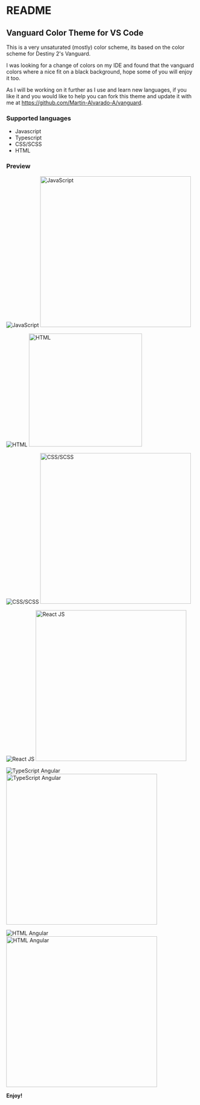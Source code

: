 # README
## Vanguard Color Theme for VS Code
This is a very unsaturated (mostly) color scheme, its based on the color scheme for Destiny 2's Vanguard.

I was looking for a change of colors on my IDE and found that the vanguard colors where a nice fit on a black background, hope some of you will enjoy it too.

As I will be working on it further as I use and learn new languages, if you like it and you would like to help you can fork this theme and update it with me at https://github.com/Martin-Alvarado-A/vanguard.


### Supported languages
* Javascript
* Typescript
* CSS/SCSS
* HTML

### Preview


![JavaScript](./images/JS.PNG)
<img src="https://github.com/Martin-Alvarado-A/vanguard/blob/main/images/JS.PNG?raw=true" alt="JavaScript" width="400">

![HTML](./images/HTML.PNG)
<img src="https://github.com/Martin-Alvarado-A/vanguard/blob/main/images/HTML.PNG?raw=true" alt="HTML" width="300">

![CSS/SCSS](./images/CSS.PNG)
<img src="https://github.com/Martin-Alvarado-A/vanguard/blob/main/images/CSS.PNG?raw=true" alt="CSS/SCSS" width="400">

![React JS](./images/React.PNG)
<img src="https://github.com/Martin-Alvarado-A/vanguard/blob/main/images/React.PNG?raw=true" alt="React JS" width="400">

![TypeScript Angular](./images/TS-Angular.PNG)
<img src="https://github.com/Martin-Alvarado-A/vanguard/blob/main/images/TS-Angular.PNG?raw=true" alt="TypeScript Angular" width="400">

![HTML Angular](./images/HTML-Angular.PNG)
<img src="https://github.com/Martin-Alvarado-A/vanguard/blob/main/images/HTML-Angular.PNG?raw=true" alt="HTML Angular" width="400">


**Enjoy!**
